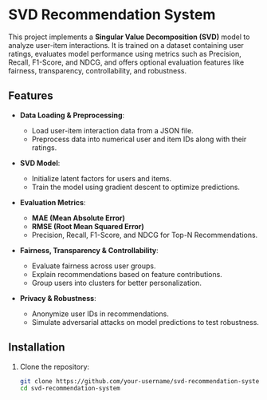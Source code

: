 # SVD Recommendation System

This project implements a **Singular Value Decomposition (SVD)** model to analyze user-item interactions. It is trained on a dataset containing user ratings, evaluates model performance using metrics such as Precision, Recall, F1-Score, and NDCG, and offers optional evaluation features like fairness, transparency, controllability, and robustness.

## Features

- **Data Loading & Preprocessing**:

  - Load user-item interaction data from a JSON file.
  - Preprocess data into numerical user and item IDs along with their ratings.

- **SVD Model**:

  - Initialize latent factors for users and items.
  - Train the model using gradient descent to optimize predictions.

- **Evaluation Metrics**:

  - **MAE (Mean Absolute Error)**
  - **RMSE (Root Mean Squared Error)**
  - Precision, Recall, F1-Score, and NDCG for Top-N Recommendations.

- **Fairness, Transparency & Controllability**:

  - Evaluate fairness across user groups.
  - Explain recommendations based on feature contributions.
  - Group users into clusters for better personalization.

- **Privacy & Robustness**:
  - Anonymize user IDs in recommendations.
  - Simulate adversarial attacks on model predictions to test robustness.

## Installation

1. Clone the repository:
   ```bash
   git clone https://github.com/your-username/svd-recommendation-system.git
   cd svd-recommendation-system
   ```
